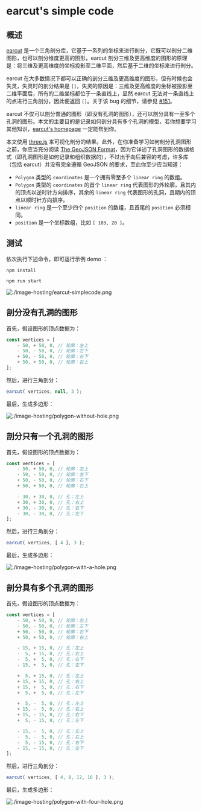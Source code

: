 # earcut's  simple code

## 概述

[earcut](https://github.com/mapbox/earcut) 是一个三角剖分库，它基于一系列的坐标来进行剖分，它既可以剖分二维图形，也可以剖分维度更高的图形，earcut 剖分三维及更高维度的图形的原理是：将三维及更高维度的坐标投影至二维平面，然后基于二维的坐标来进行剖分。

earcut 在大多数情况下都可以正确的剖分三维及更高维度的图形，但有时候也会失灵，失灵时的剖分结果是 `[]`，失灵的原因是：三维及更高维度的坐标被投影至二维平面后，所有的二维坐标都位于一条直线上，显然 earcut 无法对一条直线上的点进行三角剖分，因此便返回 `[]`。关于该 bug 的细节，请参见 [#151](https://github.com/mapbox/earcut/issues/151)。

earcut 不仅可以剖分普通的图形（即没有孔洞的图形），还可以剖分具有一至多个孔洞的图形。本文的主要目的是记录如何剖分具有多个孔洞的模型，若你想要学习其他知识，[earcut's homepage](https://github.com/mapbox/earcut/issues/151) 一定能帮到你。

本文使用 [three.js](https://github.com/mrdoob/three.js) 来可视化剖分的结果。此外，在你准备学习如何剖分孔洞图形之前，你应当充分阅读 [The GeoJSON Format](https://datatracker.ietf.org/doc/html/rfc7946)，因为它详述了孔洞图形的数据格式（即孔洞图形是如何记录和组织数据的），不过出于向后兼容的考虑，许多库（包括 earcut）并没有完全遵循 GeoJSON 的要求，至此你至少应当知道：

- `Polygon` 类型的 `coordinates` 是一个拥有零至多个 `linear ring` 的数组。
- `Polygon` 类型的 `coordinates` 的首个 `linear ring` 代表图形的外轮廓，且其内的顶点以逆时针方向排序，其余的 `linear ring` 代表图形的孔洞，且期内的顶点以顺时针方向排序。
- `linear ring` 是一个至少四个 `position` 的数组，且首尾的 `position` 必须相同。
- `position` 是一个坐标数组，比如 `[ 103, 20 ]`。



## 测试

依次执行下述命令，即可运行示例 demo ：

```
npm install
```

```
npm run start
```

![./image-hosting/earcut-simplecode.png](earcut-simplecode.png)



## 剖分没有孔洞的图形

首先，假设图形的顶点数据为：

```js
const vertices = [
    - 50, + 50, 0, // 轮廓：左上
    - 50, - 50, 0, // 轮廓：左下
    + 50, - 50, 0, // 轮廓：右下
    + 50, + 50, 0, // 轮廓：右上
];
```

然后，进行三角剖分：

```js
earcut( vertices, null, 3 );
```

最后，生成多边形：

![./image-hosting/polygon-without-hole.png]()



## 剖分只有一个孔洞的图形

首先，假设图形的顶点数据为：

```js
const vertices = [
    - 50, + 50, 0, // 轮廓：左上
    - 50, - 50, 0, // 轮廓：左下
    + 50, - 50, 0, // 轮廓：右下
    + 50, + 50, 0, // 轮廓：右上

    - 30, + 30, 0, // 孔：左上
    + 30, + 30, 0, // 孔：右上
    + 30, - 30, 0, // 孔：右下
    - 30, - 30, 0, // 孔：左下
];
```

然后，进行三角剖分：

```js
earcut( vertices, [ 4 ], 3 );
```

最后，生成多边形：

![./image-hosting/polygon-with-a-hole.png]()



## 剖分具有多个孔洞的图形

首先，假设图形的顶点数据为：

```js
const vertices = [
    - 50, + 50, 0, // 轮廓：左上
    - 50, - 50, 0, // 轮廓：左下
    + 50, - 50, 0, // 轮廓：右下
    + 50, + 50, 0, // 轮廓：右上

    - 15, + 15, 0, // 孔：左上
    -  5, + 15, 0, // 孔：右上
    -  5, +  5, 0, // 孔：右下
    - 15, +  5, 0, // 孔：左下

    +  5, + 15, 0, // 孔：左上
    + 15, + 15, 0, // 孔：右上
    + 15, +  5, 0, // 孔：右下
    +  5, +  5, 0, // 孔：左下

    +  5, -  5, 0, // 孔：左上
    + 15, -  5, 0, // 孔：右上
    + 15, - 15, 0, // 孔：右下
    +  5, - 15, 0, // 孔：左下

    - 15, -  5, 0, // 孔：左上
    -  5, -  5, 0, // 孔：右上
    -  5, - 15, 0, // 孔：右下
    - 15, - 15, 0, // 孔：左下
];
```

然后，进行三角剖分：

```js
earcut( vertices, [ 4, 8, 12, 16 ], 3 );
```

最后，生成多边形：

![./image-hosting/polygon-with-four-hole.png]()

